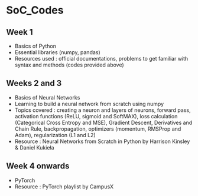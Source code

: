 # SoC_Codes

## Week 1
* Basics of Python
* Essential libraries (numpy, pandas)
* Resources used : official documentations, problems to get familiar with syntax and methods (codes provided above)

## Weeks 2 and 3
* Basics of Neural Networks
* Learning to build a neural network from scratch using numpy
* Topics covered : creating a neuron and layers of neurons, forward pass, activation functions (ReLU, sigmoid and SoftMAX), loss calculation (Categorical Cross Entropy and MSE), Gradient Descent, Derivatives and       Chain Rule, backpropagation, optimizers (momentum, RMSProp and Adam), regularization (L1 and L2)
* Resource : Neural Networks from Scratch in Python by Harrison Kinsley & Daniel Kukieła

## Week 4 onwards
* PyTorch
* Resource : PyTorch playlist by CampusX
